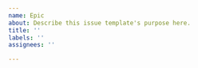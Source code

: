 ```yaml
---
name: Epic
about: Describe this issue template's purpose here.
title: ''
labels: ''
assignees: ''

---
```



